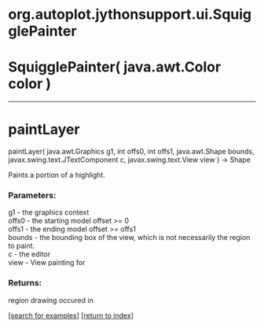 # org.autoplot.jythonsupport.ui.SquigglePainter



# SquigglePainter( java.awt.Color color )


***
<a name="paintLayer"></a>
# paintLayer
paintLayer( java.awt.Graphics g1, int offs0, int offs1, java.awt.Shape bounds, javax.swing.text.JTextComponent c, javax.swing.text.View view ) &rarr; Shape

Paints a portion of a highlight.

### Parameters:
g1 - the graphics context
<br>offs0 - the starting model offset >= 0
<br>offs1 - the ending model offset >= offs1
<br>bounds - the bounding box of the view, which is not
	       necessarily the region to paint.
<br>c - the editor
<br>view - View painting for

### Returns:
region drawing occured in

<a href="https://github.com/autoplot/dev/search?q=paintLayer&unscoped_q=paintLayer">[search for examples]</a>
<a href="https://github.com/autoplot/documentation/blob/master/javadoc/index-all.md">[return to index]</a>

